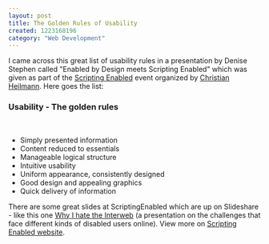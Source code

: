 ```yaml
--- 
layout: post
title: The Golden Rules of Usability
created: 1223168196
category: "Web Development"
---
```

<p>I came across this great list of usability rules in a presentation by Denise Stephen called "Enabled by Design meets Scripting Enabled" which was given as part of the <a href="http://scriptingenabled.org/presentations/">Scripting Enabled</a> event organized by <a href="http://www.wait-till-i.com/">Christian Heilmann</a>. Here goes the list:</p><h3>Usability - The golden rules</h3><br/><ul>
	<li>Simply presented information</li>
	<li>Content reduced to essentials</li>
	<li>Manageable logical structure</li>
	<li>Intuitive usability</li>
	<li>Uniform appearance, consistently designed</li>
	<li>Good design and appealing graphics</li>
	<li>Quick delivery of information</li>
</ul><p>There are some great slides at ScriptingEnabled which are up on Slideshare - like this one <a href="http://www.slideshare.net/cheilmann/why-i-hate-the-interweb-kath-moonan-at-scripting-enabled-presentation">Why I hate the Interweb</a> (a presentation on the challenges that face different kinds of disabled users online). View more on <a href="http://scriptingenabled.org/presentations/">Scripting Enabled website</a>.</p>
